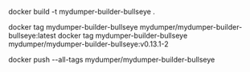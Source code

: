 

docker build -t mydumper-builder-bullseye .

docker tag mydumper-builder-bullseye mydumper/mydumper-builder-bullseye:latest
docker tag mydumper-builder-bullseye mydumper/mydumper-builder-bullseye:v0.13.1-2

docker push --all-tags mydumper/mydumper-builder-bullseye
